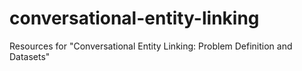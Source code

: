 # conversational-entity-linking
Resources for "Conversational Entity Linking: Problem Definition and Datasets"
